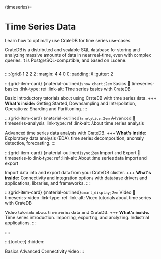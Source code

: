 (timeseries)=
# Time Series Data

Learn how to optimally use CrateDB for time series use-cases.

CrateDB is a distributed and scalable SQL database for storing and analyzing
massive amounts of data in near real-time, even with complex queries. It is
PostgreSQL-compatible, and based on Lucene. 


```{include} /_include/styles.html
```

::::{grid} 1 2 2 2
:margin: 4 4 0 0
:padding: 0
:gutter: 2


:::{grid-item-card} {material-outlined}`show_chart;2em` Basics
:link: timeseries-basics
:link-type: ref
:link-alt: Time series basics with CrateDB

Basic introductory tutorials about using CrateDB with time series data.
+++
**What's inside:**
Getting Started, Downsampling and Interpolation,
Operations: Sharding and Partitioning.
:::


:::{grid-item-card} {material-outlined}`analytics;2em` Advanced
:link: timeseries-analysis
:link-type: ref
:link-alt: About time series analysis

Advanced time series data analysis with CrateDB.
+++
**What's inside:**
Exploratory data analysis (EDA), time series decomposition,
anomaly detection, forecasting.
:::


:::{grid-item-card} {material-outlined}`sync;2em` Import and Export
:link: timeseries-io
:link-type: ref
:link-alt: About time series data import and export

Import data into and export data from your CrateDB cluster.
+++
**What's inside:**
Connectivity and integration options with database drivers
and applications, libraries, and frameworks.
:::


:::{grid-item-card} {material-outlined}`smart_display;2em` Video
:link: timeseries-video
:link-type: ref
:link-alt: Video tutorials about time series with CrateDB

Video tutorials about time series data and CrateDB.
+++
**What's inside:**
Time series introduction. Importing, exporting,
and analyzing. Industrial applications.
:::

::::



:::{toctree}
:hidden:

Basics <basics>
Advanced <advanced>
Connectivity <connect>
video
:::

